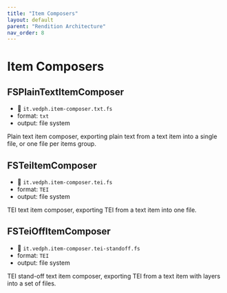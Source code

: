 ```yaml
---
title: "Item Composers" 
layout: default
parent: "Rendition Architecture"
nav_order: 8
---
```


# Item Composers

## FSPlainTextItemComposer

- 🔑 `it.vedph.item-composer.txt.fs`
- format: `txt`
- output: file system

Plain text item composer, exporting plain text from a text item into a single file, or one file per items group.

## FSTeiItemComposer

- 🔑 `it.vedph.item-composer.tei.fs`
- format: `TEI`
- output: file system

TEI text item composer, exporting TEI from a text item into one file.

## FSTeiOffItemComposer

- 🔑 `it.vedph.item-composer.tei-standoff.fs`
- format: `TEI`
- output: file system

TEI stand-off text item composer, exporting TEI from a text item with layers into a set of files.
